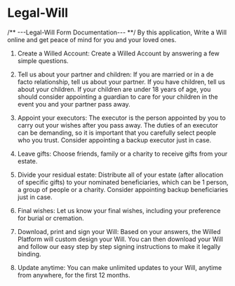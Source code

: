 # Legal-Will
/** ---Legal-Will Form Documentation--- **/
By this application, Write a Will online and get peace of mind for you and your loved ones.

1. Create a Willed Account:
Create a Willed Account by answering a few simple questions.

2. Tell us about your partner and children:
If you are married or in a de facto relationship, tell us about your partner. If you have children, tell us about your children. If your children are under 18 years of age, you should consider appointing a guardian to care for your children in the event you and your partner pass away.

3. Appoint your executors:
The executor is the person appointed by you to carry out your wishes after you pass away. The duties of an executor can be demanding, so it is important that you carefully select people who you trust. Consider appointing a backup executor just in case.

4. Leave gifts:
Choose friends, family or a charity to receive gifts from your estate.

5. Divide your residual estate:
Distribute all of your estate (after allocation of specific gifts) to your nominated beneficiaries, which can be 1 person, a group of people or a charity. Consider appointing backup beneficiaries just in case.

6. Final wishes:
Let us know your final wishes, including your preference for burial or cremation.

7. Download, print and sign your Will:
Based on your answers, the Willed Platform will custom design your Will. You can then download your Will and follow our easy step by step signing instructions to make it legally binding.

8. Update anytime:
You can make unlimited updates to your Will, anytime from anywhere, for the first 12 months.
